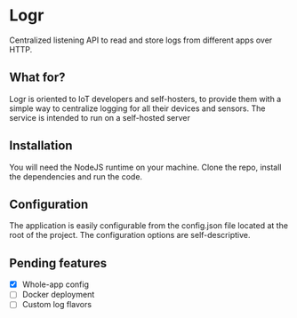 # Logr
Centralized listening API to read and store logs from different apps over HTTP.

## What for?
Logr is oriented to IoT developers and self-hosters, to provide them with a simple way to centralize logging for all their devices and sensors.
The service is intended to run on a self-hosted server 

## Installation
You will need the NodeJS runtime on your machine.
Clone the repo, install the dependencies and run the code.

## Configuration
The application is easily configurable from the config.json file located at the root of the project. The configuration options are self-descriptive.

## Pending features
- [x] Whole-app config
- [ ] Docker deployment
- [ ] Custom log flavors
